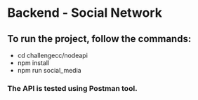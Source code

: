 # Backend - Social Network

## To run the project, follow the commands:
- cd challengecc/nodeapi
- npm install
- npm run social_media

### The API is tested using **Postman tool**.
